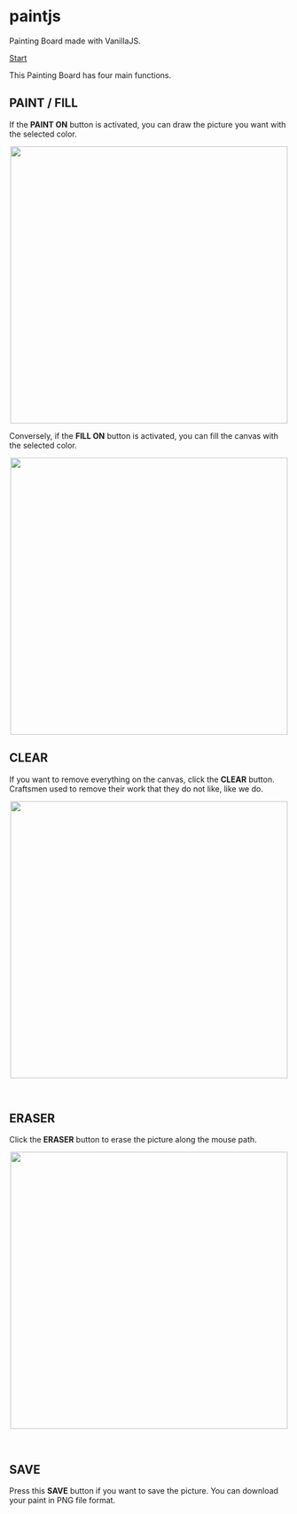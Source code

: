 # paintjs
Painting Board made with VanillaJS. 

[Start](https://hwahyeon.github.io/paintjs/)

This Painting Board has four main functions.

## PAINT / FILL
If the **PAINT ON** button is activated, you can draw the picture you want with the selected color.  
<p align="center"><img src="https://blog.kakaocdn.net/dn/SAGzj/btrD9GwVUw5/eAqvOlZ8DNefnLA8v96hk1/img.gif" width="500"></p>
  
Conversely, if the **FILL ON** button is activated, you can fill the canvas with the selected color.  
<p align="center"><img src="https://blog.kakaocdn.net/dn/b5EJty/btrEaOIeRtq/3ctcUBDluHQ7Mmux8LpiV1/img.gif" width="500"></p>

## CLEAR
If you want to remove everything on the canvas, click the **CLEAR** button. Craftsmen used to remove their work that they do not like, like we do.
<p align="center"><img src="https://blog.kakaocdn.net/dn/bcbI0P/btrEaNo2Gim/jNlgfamvsv8U6bDKGyZitK/img.gif" width="500"></p>
</br>

## ERASER
Click the **ERASER** button to erase the picture along the mouse path.
<p align="center"><img src="https://blog.kakaocdn.net/dn/vV7f9/btrEeJydgIL/VN4eaD4TlofQcnY5YbqldK/img.gif" width="500"></p>
</br>

## SAVE
Press this **SAVE** button if you want to save the picture. You can download your paint in PNG file format.
